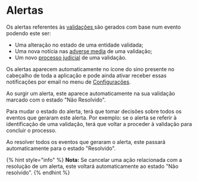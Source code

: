 # Alertas

Os alertas referentes às [validações ](./)são gerados com base num evento podendo este ser:

* Uma alteração no estado de uma entidade validada;
* Uma nova notícia nas [adverse media](./#pesquisa-de-adverse-media-e-processos-judiciais) de uma validação;
* Um novo [processo judicial](./#pesquisa-de-adverse-media-e-processos-judiciais) de uma validação.

Os alertas aparecem automaticamente no ícone do sino presente no cabeçalho de toda a aplicação e pode ainda ativar receber essas notificações por email no menu de [Configurações](../configuracoes/).

Ao surgir um alerta, este aparece automaticamente na sua validação marcado com o estado "Não Resolvido".

Para mudar o estado do alerta, terá que tomar decisões sobre todos os eventos que geraram este alerta. Por exemplo: se o alerta se referir à identificação de uma validação, terá que voltar a proceder à validação para concluir o processo.

Ao resolver todos os eventos que geraram o alerta, este passará automaticamente para o estado "Resolvido".&#x20;

{% hint style="info" %}
**Nota:** Se cancelar uma ação relacionada com a resolução de um alerta, este voltará automaticamente ao estado "Não resolvido".
{% endhint %}

